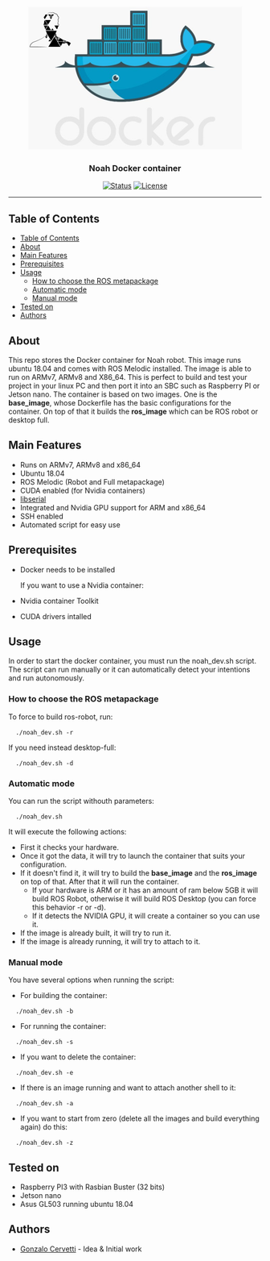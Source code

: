 <p align="center">
  <a href="" rel="noopener">
 <img width=427px height=285px src="doc/docker.png" alt="Project logo"></a>
</p>

<h3 align="center">Noah Docker container</h3>

<div align="center">

[![Status](https://img.shields.io/badge/status-active-success.svg)]()
[![License](https://img.shields.io/badge/license-GPL-blue.svg)](/LICENSE)

</div>

---

##  Table of Contents

- [Table of Contents](#table-of-contents)
- [About <a name = "about"></a>](#about)
- [Main Features <a name = "about"></a>](#main-features)
- [Prerequisites <a name="prerequisites"></a>](#prerequisites)
- [Usage <a name="usage"></a>](#usage)
  - [How to choose the ROS metapackage <a name="how-to-choose-the-ros-metapackage"></a>](#how-to-choose-the-ros-metapackage)
  - [Automatic mode <a name="automatic-mode"></a>](#automatic-mode)
  - [Manual mode <a name="automatic_mode"></a>](#manual-mode)
- [Tested on <a name="tested"></a>](#tested-on)
- [Authors <a name="authors"></a>](#authors)

## About <a name = "about"></a>

This repo stores the Docker container for Noah robot. This image runs ubuntu 18.04 and comes with ROS Melodic installed. The image is able to run on ARMv7, ARMv8 and X86_64. This is perfect to build and test your project in your linux PC and then port it into an SBC such as Raspberry PI or Jetson nano. The container is based on two images. One is the **base_image**, whose Dockerfile has the basic configurations for the container. On top of that it builds the **ros_image** which can be ROS robot or desktop full.

## Main Features <a name = "about"></a>

- Runs on ARMv7, ARMv8 and x86_64
- Ubuntu 18.04
- ROS Melodic (Robot and Full metapackage)
- CUDA enabled (for Nvidia containers)
- [libserial](https://github.com/crayzeewulf/libserial)
- Integrated and Nvidia GPU support for ARM and x86_64
- SSH enabled
- Automated script for easy use

## Prerequisites <a name="prerequisites"></a>

- Docker needs to be installed
  
  If you want to use a Nvidia container:
- Nvidia container Toolkit
- CUDA drivers intalled

## Usage <a name="usage"></a>

In order to start the docker container, you must run the noah_dev.sh script. The script can run manually or it can automatically detect your intentions and run autonomously.  

### How to choose the ROS metapackage <a name="how-to-choose-the-ros-metapackage"></a>
 To force to build ros-robot, run: 
```
  ./noah_dev.sh -r
```

If you need instead desktop-full:
```
  ./noah_dev.sh -d
```

### Automatic mode <a name="automatic-mode"></a>
 You can run the script withouth parameters:

```
  ./noah_dev.sh
```
It will execute the following actions:
 - First it checks your hardware.
 - Once it got the data, it will try to launch the container that suits your configuration.
 - If it doesn't find it, it will try to build the **base_image** and the **ros_image** on top of that. After that it will run the container.
   - If your hardware is ARM or it has an amount of ram below 5GB it will build ROS Robot, otherwise it will build ROS Desktop (you can force this behavior -r or -d).
   - If it detects the NVIDIA GPU, it will create a container so you can use it.
 - If the image is already built, it will try to run it.
 - If the image is already running, it will try to attach to it.

### Manual mode <a name="automatic_mode"></a>
 You have several options when running the script:

- For building the container:
```
  ./noah_dev.sh -b
```

- For running the container:
```
  ./noah_dev.sh -s
```

- If you want to delete the container:
```
  ./noah_dev.sh -e
```

- If there is an image running and want to attach another shell to it:
```
  ./noah_dev.sh -a
```

- If you want to start from zero (delete all the images and build everything again) do this:
```
  ./noah_dev.sh -z
```

## Tested on <a name="tested"></a>

- Raspberry PI3 with Rasbian Buster (32 bits)
- Jetson nano
- Asus GL503 running ubuntu 18.04

## Authors <a name="authors"></a>

- [Gonzalo Cervetti](https://github.com/GonzaCerv) - Idea & Initial work


